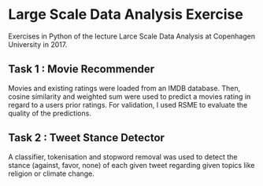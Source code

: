 # Large Scale Data Analysis Exercise
Exercises in Python of the lecture Larce Scale Data Analysis at Copenhagen University in 2017.


## Task 1 : Movie Recommender 

Movies and existing ratings were loaded from an IMDB database. Then, cosine similarity and weighted sum were used to predict a movies rating in regard to a users prior ratings. For validation, I used RSME to evaluate the quality of the predictions. 

## Task 2 : Tweet Stance Detector

A classifier, tokenisation and stopword removal was used to detect the stance (against, favor, none) of each given tweet regarding given topics like religion or climate change.
